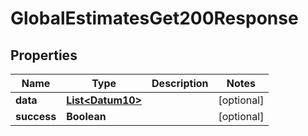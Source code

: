 

# GlobalEstimatesGet200Response


## Properties

Name | Type | Description | Notes
------------ | ------------- | ------------- | -------------
**data** | [**List&lt;Datum10&gt;**](Datum10.md) |  |  [optional]
**success** | **Boolean** |  |  [optional]




